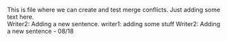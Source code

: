 This is file where we can create and test merge conflicts.
Just adding some text here.  
Writer2: Adding a new sentence.
writer1: adding some stuff
Writer2: Adding a new sentence - 08/18
